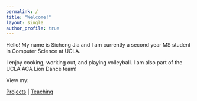 ```yaml
---
permalink: /
title: "Welcome!"
layout: single
author_profile: true
---
```


Hello! My name is Sicheng Jia and I am currently a second year MS student in Computer Science at UCLA.

I enjoy cooking, working out, and playing volleyball. I am also part of the UCLA ACA Lion Dance team!

View my:

<!-- <div align="center"> -->

[Projects](./_pages/projects.md) | [Teaching](./_pages/teaching.md)

<!-- </div> -->
